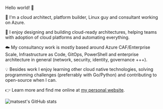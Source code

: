 Hello world! 👋

🥷 I'm a cloud architect, platform builder, Linux guy and consultant working on Azure.

🔨 I enjoy designing and building cloud-ready architectures, helping teams with adoption of cloud platforms and automating everything.

☁️ My consultancy work is mostly based around Azure CAF/Enterprise Scale, Infrastructure as Code, GitOps, PowerShell and enterprise architecture in general (network, security, identity, governance +++).

💡 Besides work I enjoy learning other cloud native technologies, solving programming challenges (preferrably with Go/Python) and contributing to open-source when I can.

👉‍ Learn more and find me online at [my personal website](https://mxe.no).

![matsest's GitHub stats](https://github-readme-stats.vercel.app/api?username=matsest&count_private=true&show_icons=true)
